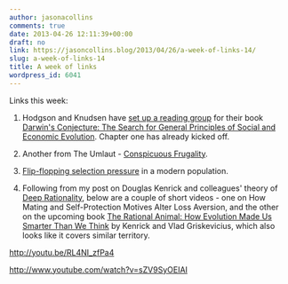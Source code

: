 ```yaml
---
author: jasonacollins
comments: true
date: 2013-04-26 12:11:39+00:00
draft: no
link: https://jasoncollins.blog/2013/04/26/a-week-of-links-14/
slug: a-week-of-links-14
title: A week of links
wordpress_id: 6041
---
```


Links this week:



	
  1. Hodgson and Knudsen have [set up a reading group](http://darwinsconjecture.wordpress.com/about/) for their book [Darwin's Conjecture: The Search for General Principles of Social and Economic Evolution](http://www.amazon.com/gp/product/B004L62GUG/ref=as_li_ss_tl?ie=UTF8&camp=1789&creative=390957&creativeASIN=B004L62GUG&linkCode=as2&tag=evolvieconom-20). Chapter one has already kicked off.

	
  2. Another from The Umlaut - [Conspicuous Frugality](http://theumlaut.com/2013/04/24/conspicuous-frugality/).

	
  3. [Flip-flopping selection pressure](http://www.the-scientist.com/?articles.view/articleNo/35317/title/Humans-Under-Pressure/) in a modern population.

	
  4. Following from my post on Douglas Kenrick and colleagues' theory of [Deep Rationality](https://jasoncollins.blog/2013/04/deep-rationality-the-evolutionary-economics-of-decision-making/), below are a couple of short videos - one on How Mating and Self-Protection Motives Alter Loss Aversion, and the other on the upcoming book [The Rational Animal: How Evolution Made Us Smarter Than We Think](http://www.amazon.com/gp/product/0465032427/ref=as_li_ss_tl?ie=UTF8&camp=1789&creative=390957&creativeASIN=0465032427&linkCode=as2&tag=evolvieconom-20) by Kenrick and Vlad Griskevicius, which also looks like it covers similar territory.


http://youtu.be/RL4NI_zfPa4

http://www.youtube.com/watch?v=sZV9SyOEIAI

